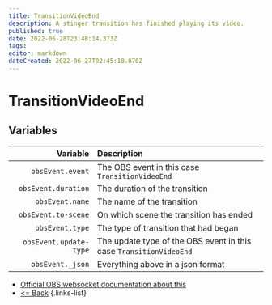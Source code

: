 ```yaml
---
title: TransitionVideoEnd
description: A stinger transition has finished playing its video.
published: true
date: 2022-06-28T23:48:14.373Z
tags:
editor: markdown
dateCreated: 2022-06-27T02:45:18.870Z
---
```


# TransitionVideoEnd

## Variables

|               Variable | Description                                                        |
| ----------------------:|:------------------------------------------------------------------ |
|       `obsEvent.event` | The OBS event in this case `TransitionVideoEnd`                    |
|    `obsEvent.duration` | The duration of the transition                                     |
|        `obsEvent.name` | The name of the transition                                         |
|    `obsEvent.to-scene` | On which scene the transition has ended                            |
|        `obsEvent.type` | The type of transition that had began                              |
| `obsEvent.update-type` | The update type of the OBS event in this case `TransitionVideoEnd` |
|       `obsEvent._json` | Everything above in a json format                                  |
* [Official OBS websocket documentation about this](https://github.com/obsproject/obs-websocket/blob/4.x-current/docs/generated/protocol.md#transitionvideoend)
* [<= Back](/en/Integrations/OBS/Events)
{.links-list}